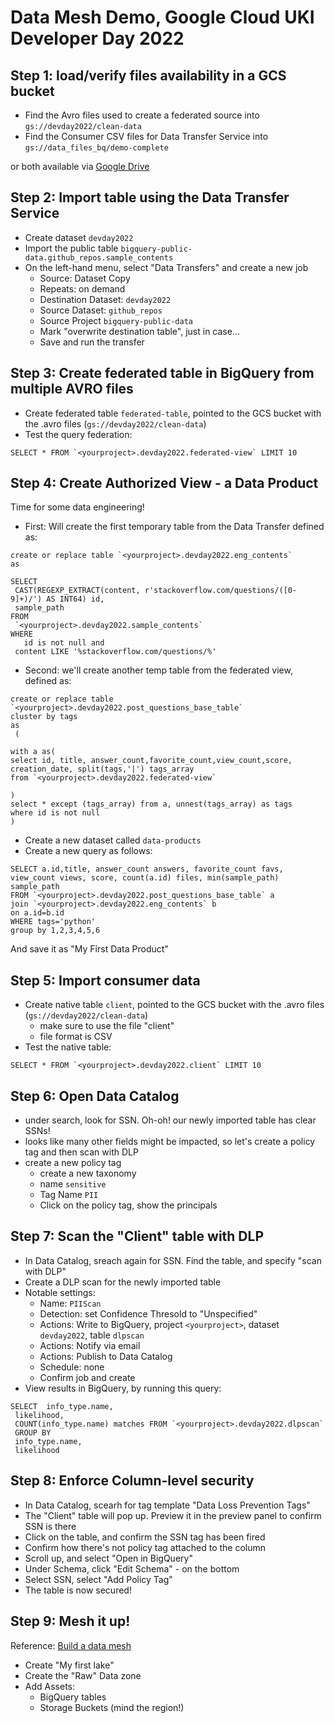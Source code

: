 # Data Mesh Demo, Google Cloud UKI Developer Day 2022

## Step 1: load/verify files availability in a GCS bucket

- Find the Avro files used to create a federated source into `gs://devday2022/clean-data`
- Find the Consumer CSV files for Data Transfer Service into `gs://data_files_bq/demo-complete`

or both available via [Google Drive](https://drive.google.com/drive/folders/12jt0rnwlYqknP30ALAk9PFHbXZCRxLcE?usp=sharing)


## Step 2: Import table using the Data Transfer Service
- Create dataset `devday2022`
- Import the public table `bigquery-public-data.github_repos.sample_contents`
- On the left-hand menu, select "Data Transfers" and create a new job
  - Source: Dataset Copy
  - Repeats: on demand
  - Destination Dataset: `devday2022`
  - Source Dataset: `github_repos`
  - Source Project `bigquery-public-data`
  - Mark "overwrite destination table", just in case... 
  - Save and run the transfer

## Step 3: Create federated table in BigQuery from multiple AVRO files
- Create federated table `federated-table`, pointed to the GCS bucket with the .avro files (`gs://devday2022/clean-data`)
- Test the query federation:
```
SELECT * FROM `<yourproject>.devday2022.federated-view` LIMIT 10
```

## Step 4: Create Authorized View - a Data Product
Time for some data engineering!

- First: Will create the first temporary table from the Data Transfer defined as: 
```
create or replace table `<yourproject>.devday2022.eng_contents`
as

SELECT
 CAST(REGEXP_EXTRACT(content, r'stackoverflow.com/questions/([0-9]+)/') AS INT64) id,
 sample_path
FROM
 `<yourproject>.devday2022.sample_contents`
WHERE
   id is not null and
 content LIKE '%stackoverflow.com/questions/%'
```
- Second: we'll create another temp table from the federated view, defined as: 
```
create or replace table `<yourproject>.devday2022.post_questions_base_table`
cluster by tags
as
 (

with a as(
select id, title, answer_count,favorite_count,view_count,score, creation_date, split(tags,'|') tags_array
from `<yourproject>.devday2022.federated-view`
 
)
select * except (tags_array) from a, unnest(tags_array) as tags
where id is not null
)

```
- Create a new dataset called `data-products` 
- Create a new query as follows: 
```
SELECT a.id,title, answer_count answers, favorite_count favs, view_count views, score, count(a.id) files, min(sample_path) sample_path
FROM `<yourproject>.devday2022.post_questions_base_table` a
join `<yourproject>.devday2022.eng_contents` b
on a.id=b.id
WHERE tags='python'
group by 1,2,3,4,5,6
```
And save it as "My First Data Product" 


## Step 5: Import consumer data
- Create native table `client`, pointed to the GCS bucket with the .avro files (`gs://devday2022/clean-data`)
  -  make sure to use the file "client"
  -  file format is CSV
- Test the native table:
```
SELECT * FROM `<yourproject>.devday2022.client` LIMIT 10
```

## Step 6: Open Data Catalog
- under search, look for SSN. Oh-oh! our newly imported table has clear SSNs! 
- looks like many other fields might be impacted, so let's create a policy tag and then scan with DLP
- create a new policy tag
  - create a new taxonomy
  - name `sensitive`
  - Tag Name `PII`
  - Click on the policy tag, show the principals

## Step 7: Scan the "Client" table with DLP
- In Data Catalog, sreach again for SSN. Find the table, and specify "scan with DLP" 
- Create a DLP scan for the newly imported table
- Notable settings: 
  - Name: `PIIScan`
  - Detection: set Confidence Thresold to "Unspecified"
  - Actions: Write to BigQuery, project `<yourproject>`, dataset `devday2022`, table `dlpscan`
  - Actions: Notify via email
  - Actions: Publish to Data Catalog
  - Schedule: none
  - Confirm job and create
 - View results in BigQuery, by running this query: 
```
SELECT  info_type.name,
 likelihood,
 COUNT(info_type.name) matches FROM `<yourproject>.devday2022.dlpscan` 
 GROUP BY
 info_type.name,
 likelihood
```
  
## Step 8: Enforce Column-level security
- In Data Catalog, scearh for tag template "Data Loss Prevention Tags"
- The "Client" table will pop up. Preview it in the preview panel to confirm SSN is there 
- Click on the table, and confirm the SSN tag has been fired
- Confirm how there's not policy tag attached to the column 
- Scroll up, and select "Open in BigQuery"
- Under Schema, click "Edit Schema" - on the bottom
- Select SSN, select "Add Policy Tag"
- The table is now secured! 

## Step 9: Mesh it up!
Reference: [Build a data mesh](https://cloud.google.com/dataplex/docs/build-a-data-mesh)
- Create "My first lake" 
- Create the "Raw" Data zone 
- Add Assets:
  - BigQuery tables
  - Storage Buckets (mind the region!)
